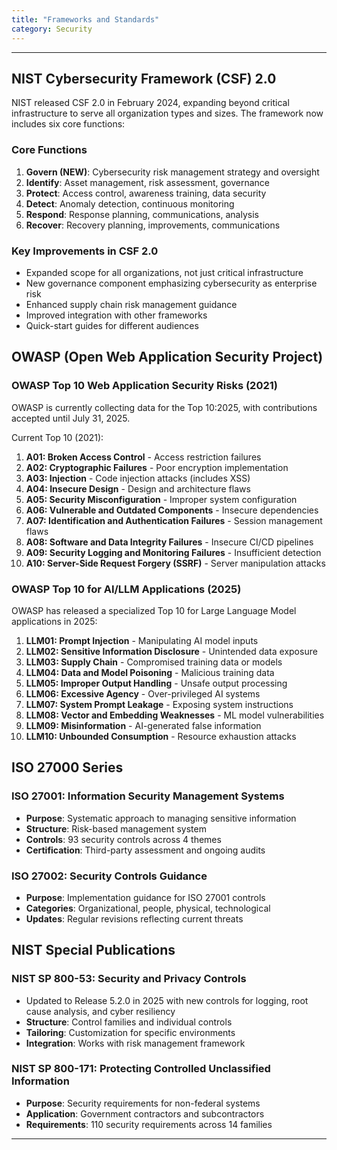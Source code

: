 ```yaml
---
title: "Frameworks and Standards"
category: Security
---
```


---

## NIST Cybersecurity Framework (CSF) 2.0

NIST released CSF 2.0 in February 2024, expanding beyond critical infrastructure to serve all organization types and sizes. The framework now includes six core functions:

### Core Functions
1. **Govern (NEW)**: Cybersecurity risk management strategy and oversight
2. **Identify**: Asset management, risk assessment, governance
3. **Protect**: Access control, awareness training, data security
4. **Detect**: Anomaly detection, continuous monitoring
5. **Respond**: Response planning, communications, analysis
6. **Recover**: Recovery planning, improvements, communications

### Key Improvements in CSF 2.0
- Expanded scope for all organizations, not just critical infrastructure
- New governance component emphasizing cybersecurity as enterprise risk
- Enhanced supply chain risk management guidance
- Improved integration with other frameworks
- Quick-start guides for different audiences

## OWASP (Open Web Application Security Project)

### OWASP Top 10 Web Application Security Risks (2021)
OWASP is currently collecting data for the Top 10:2025, with contributions accepted until July 31, 2025.

Current Top 10 (2021):
1. **A01: Broken Access Control** - Access restriction failures
2. **A02: Cryptographic Failures** - Poor encryption implementation
3. **A03: Injection** - Code injection attacks (includes XSS)
4. **A04: Insecure Design** - Design and architecture flaws
5. **A05: Security Misconfiguration** - Improper system configuration
6. **A06: Vulnerable and Outdated Components** - Insecure dependencies
7. **A07: Identification and Authentication Failures** - Session management flaws
8. **A08: Software and Data Integrity Failures** - Insecure CI/CD pipelines
9. **A09: Security Logging and Monitoring Failures** - Insufficient detection
10. **A10: Server-Side Request Forgery (SSRF)** - Server manipulation attacks

### OWASP Top 10 for AI/LLM Applications (2025)
OWASP has released a specialized Top 10 for Large Language Model applications in 2025:

1. **LLM01: Prompt Injection** - Manipulating AI model inputs
2. **LLM02: Sensitive Information Disclosure** - Unintended data exposure
3. **LLM03: Supply Chain** - Compromised training data or models
4. **LLM04: Data and Model Poisoning** - Malicious training data
5. **LLM05: Improper Output Handling** - Unsafe output processing
6. **LLM06: Excessive Agency** - Over-privileged AI systems
7. **LLM07: System Prompt Leakage** - Exposing system instructions
8. **LLM08: Vector and Embedding Weaknesses** - ML model vulnerabilities
9. **LLM09: Misinformation** - AI-generated false information
10. **LLM10: Unbounded Consumption** - Resource exhaustion attacks

## ISO 27000 Series

### ISO 27001: Information Security Management Systems
- **Purpose**: Systematic approach to managing sensitive information
- **Structure**: Risk-based management system
- **Controls**: 93 security controls across 4 themes
- **Certification**: Third-party assessment and ongoing audits

### ISO 27002: Security Controls Guidance
- **Purpose**: Implementation guidance for ISO 27001 controls
- **Categories**: Organizational, people, physical, technological
- **Updates**: Regular revisions reflecting current threats

## NIST Special Publications

### NIST SP 800-53: Security and Privacy Controls
- Updated to Release 5.2.0 in 2025 with new controls for logging, root cause analysis, and cyber resiliency
- **Structure**: Control families and individual controls
- **Tailoring**: Customization for specific environments
- **Integration**: Works with risk management framework

### NIST SP 800-171: Protecting Controlled Unclassified Information
- **Purpose**: Security requirements for non-federal systems
- **Application**: Government contractors and subcontractors
- **Requirements**: 110 security requirements across 14 families

---